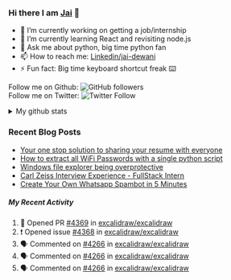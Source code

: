 
### Hi there I am [Jai](https://jaid.tech) 👋

- 🔭 I’m currently working on getting a job/internship
- 🌱 I’m currently learning React and revisiting node.js
- 💬 Ask me about python, big time python fan 
- 📫 How to reach me: [Linkedin/jai-dewani](https://www.linkedin.com/in/jai-dewani)
- ⚡ Fun fact: Big time keyboard shortcut freak :keyboard:

Follow me on Github: ![GitHub followers](https://img.shields.io/github/followers/jai-dewani?label=Follow&style=social)  
Follow me on Twitter: ![Twitter Follow](https://img.shields.io/twitter/follow/jai_dewani?label=Follow&style=social)  

<details>
  <summary>My github stats</summary>
  &nbsp;&nbsp;&nbsp;&nbsp;<img src="https://github-readme-stats.vercel.app/api?username=jai-dewani">
</details>  

### Recent Blog Posts
<!-- BLOG-POST-LIST:START -->
- [Your one stop solution to sharing your resume with everyone](https://jai-dewani.github.io/blogs/one-stop-solution-to-sharing-your-resume/)
- [How to extract all WiFi Passwords with a single python script](https://jai-dewani.github.io/blogs/extract-wifi-passwords/)
- [Windows file explorer being overprotective](https://jai-dewani.github.io/blogs/windows-file-structure/)
- [Carl Zeiss Interview Experience - FullStack Intern](https://jai-dewani.github.io/blogs/carl-zeiss-interview-experience/)
- [Create Your Own Whatsapp Spambot in 5 Minutes](https://jai-dewani.github.io/blogs/automate-whatsapp/)
<!-- BLOG-POST-LIST:END -->

##### My Recent Activity
<!--START_SECTION:activity-->
1. 💪 Opened PR [#4369](https://github.com/excalidraw/excalidraw/pull/4369) in [excalidraw/excalidraw](https://github.com/excalidraw/excalidraw)
2. ❗️ Opened issue [#4368](https://github.com/excalidraw/excalidraw/issues/4368) in [excalidraw/excalidraw](https://github.com/excalidraw/excalidraw)
3. 🗣 Commented on [#4266](https://github.com/excalidraw/excalidraw/issues/4266) in [excalidraw/excalidraw](https://github.com/excalidraw/excalidraw)
4. 🗣 Commented on [#4266](https://github.com/excalidraw/excalidraw/issues/4266) in [excalidraw/excalidraw](https://github.com/excalidraw/excalidraw)
5. 🗣 Commented on [#4266](https://github.com/excalidraw/excalidraw/issues/4266) in [excalidraw/excalidraw](https://github.com/excalidraw/excalidraw)
<!--END_SECTION:activity-->
